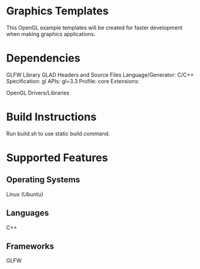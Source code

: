 # Graphics Templates
This OpenGL example templates will be created for faster development when making graphics applications.

# Dependencies
GLFW Library
GLAD Headers and Source Files
  Language/Generator: C/C++
  Specification: gl
  APIs: gl=3.3
  Profile: core
  Extensions:

OpenGL Drivers/Libraries

# Build Instructions
Run build.sh to use static build command.

# Supported Features
## Operating Systems
Linux (Ubuntu)

## Languages
C++

## Frameworks
GLFW

